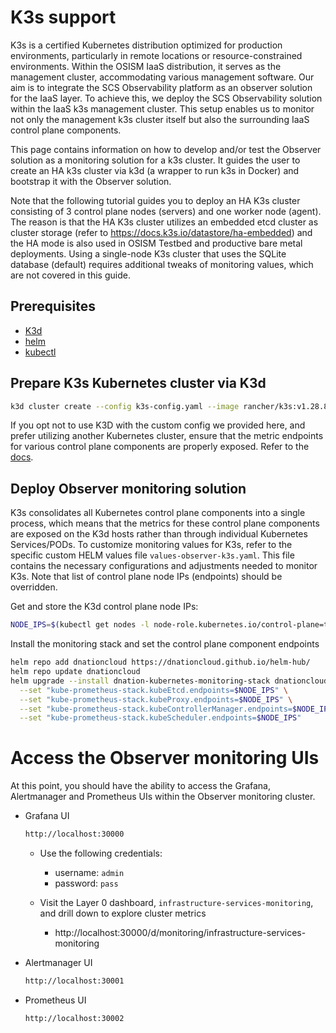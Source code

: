 # K3s support

K3s is a certified Kubernetes distribution optimized for production environments, particularly in remote locations
or resource-constrained environments. Within the OSISM IaaS distribution, it serves as the management cluster,
accommodating various management software. Our aim is to integrate the SCS Observability platform as an observer solution
for the IaaS layer. To achieve this, we deploy the SCS Observability solution within the IaaS k3s management cluster.
This setup enables us to monitor not only the management k3s cluster itself but also the surrounding IaaS control
plane components.

This page contains information on how to develop and/or test the Observer solution as a monitoring solution for a k3s
cluster. It guides the user to create an HA k3s cluster via k3d (a wrapper to run k3s in Docker) and bootstrap
it with the Observer solution.

Note that the following tutorial guides you to deploy an HA K3s cluster consisting of 3 control plane nodes (servers)
and one worker node (agent). The reason is that the HA K3s cluster utilizes an embedded etcd cluster as cluster storage
(refer to https://docs.k3s.io/datastore/ha-embedded) and the HA mode is also used in OSISM Testbed and productive bare
metal deployments.
Using a single-node K3s cluster that uses the SQLite database (default) requires additional tweaks of monitoring values,
which are not covered in this guide.

## Prerequisites

- [K3d](https://k3d.io/#installation)
- [helm](https://helm.sh/)
- [kubectl](https://kubernetes.io/docs/reference/kubectl/)

## Prepare K3s Kubernetes cluster via K3d

```bash
k3d cluster create --config k3s-config.yaml --image rancher/k3s:v1.28.8-k3s1 observer
```

If you opt not to use K3D with the custom config we provided here, and prefer utilizing another Kubernetes cluster,
ensure that the metric endpoints for various control plane components are properly exposed.
Refer to the [docs](https://dnationcloud.github.io/kubernetes-monitoring/helpers/FAQ/#kubernetes-monitoring-shows-or-0-state-for-some-control-plane-components-are-control-plane-components-working-correctly).

## Deploy Observer monitoring solution

K3s consolidates all Kubernetes control plane components into a single process, which means that the metrics for these
control plane components are exposed on the K3d hosts rather than through individual Kubernetes Services/PODs.
To customize monitoring values for K3s, refer to the specific custom HELM values file `values-observer-k3s.yaml`.
This file contains the necessary configurations and adjustments needed to monitor K3s.
Note that list of control plane node IPs (endpoints) should be overridden.

Get and store the K3d control plane node IPs:
```bash
NODE_IPS=$(kubectl get nodes -l node-role.kubernetes.io/control-plane=true -o jsonpath='{.items[*].status.addresses[?(@.type=="InternalIP")].address}' | tr ' ' ',' | sed 's/^/{&/;s/$/}/')
```

Install the monitoring stack and set the control plane component endpoints
```bash
helm repo add dnationcloud https://dnationcloud.github.io/helm-hub/
helm repo update dnationcloud
helm upgrade --install dnation-kubernetes-monitoring-stack dnationcloud/dnation-kubernetes-monitoring-stack -f values-observer-k3s.yaml \
  --set "kube-prometheus-stack.kubeEtcd.endpoints=$NODE_IPS" \
  --set "kube-prometheus-stack.kubeProxy.endpoints=$NODE_IPS" \
  --set "kube-prometheus-stack.kubeControllerManager.endpoints=$NODE_IPS" \
  --set "kube-prometheus-stack.kubeScheduler.endpoints=$NODE_IPS"
```

# Access the Observer monitoring UIs

At this point, you should have the ability to access the Grafana, Alertmanager and Prometheus UIs
within the Observer monitoring cluster.

- Grafana UI
  ```bash
  http://localhost:30000
  ```
  - Use the following credentials:
    - username: `admin`
    - password: `pass`

  - Visit the Layer 0 dashboard, `infrastructure-services-monitoring`, and drill down to explore cluster metrics
    - http://localhost:30000/d/monitoring/infrastructure-services-monitoring

- Alertmanager UI
  ```bash
  http://localhost:30001
  ```

- Prometheus UI
  ```bash
  http://localhost:30002
  ```
